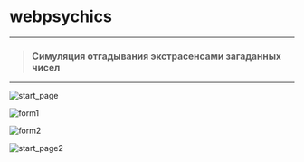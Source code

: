 # webpsychics
___
>### Симуляция отгадывания экстрасенсами загаданных чисел
___


![start_page](https://user-images.githubusercontent.com/42312687/153505496-88249acf-2ff6-4f27-a64f-7f00f18fec5c.png)

![form1](https://user-images.githubusercontent.com/42312687/153505607-3cf6e1bb-9dcc-4810-b320-1f8df35c3855.png)

![form2](https://user-images.githubusercontent.com/42312687/153505642-2d2f754d-8800-4c6b-bf20-4e00674f6754.png)

![start_page2](https://user-images.githubusercontent.com/42312687/153505675-ae44ff3f-ff22-45f6-ab01-44f3033e0761.png)

